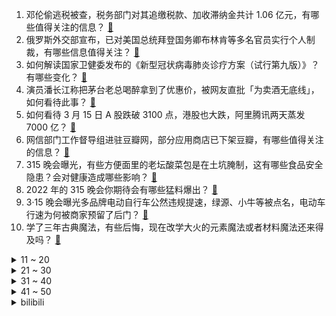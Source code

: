 1. 邓伦偷逃税被查，税务部门对其追缴税款、加收滞纳金共计 1.06 亿元，有哪些值得关注的信息？ [:link:](https://www.zhihu.com/question/522079482)
2. 俄罗斯外交部宣布，已对美国总统拜登国务卿布林肯等多名官员实行个人制裁，有哪些信息值得关注？ [:link:](https://www.zhihu.com/question/522150024)
3. 如何解读国家卫健委发布的《新型冠状病毒肺炎诊疗方案（试行第九版）》？有哪些变化？ [:link:](https://www.zhihu.com/question/522142060)
4. 演员潘长江称把茅台老总喝醉拿到了优惠价，被网友直批「为卖酒无底线」，如何看待此事？ [:link:](https://www.zhihu.com/question/521931029)
5. 如何看待 3 月 15 日 A 股跌破 3100 点，港股也大跌，阿里腾讯两天蒸发 7000 亿？ [:link:](https://www.zhihu.com/question/522065616)
6. 网信部门工作督导组进驻豆瓣网，部分应用商店已下架豆瓣，有哪些值得关注的信息？ [:link:](https://www.zhihu.com/question/522067323)
7. 315 晚会曝光，有些方便面里的老坛酸菜包是在土坑腌制，这有哪些食品安全隐患？会对健康造成哪些影响？ [:link:](https://www.zhihu.com/question/522123711)
8. 2022 年的 315 晚会你期待会有哪些猛料爆出？ [:link:](https://www.zhihu.com/question/520408212)
9. 3·15 晚会曝光多品牌电动自行车公然违规提速，绿源、小牛等被点名，电动车行速为何被商家预留了后门？ [:link:](https://www.zhihu.com/question/522141123)
10. 学了三年古典魔法，有些后悔，现在改学大火的元素魔法或者材料魔法还来得及吗？ [:link:](https://www.zhihu.com/question/447770978)
<details>
<summary>11 ~ 20</summary>

11. 杨洁篪会晤沙利文，双方同意为中美关系重回正确轨道积累条件，这释放了哪些信号？ [:link:](https://www.zhihu.com/question/522033924)
12. 祁同伟扎根大山，陈岩石没反应，支持年轻人锻炼，如果他女儿被分配到大山里无法调出，陈岩石会怎么样？ [:link:](https://www.zhihu.com/question/520479470)
13. 统一致歉并发声明回应「自 2012 年底与插旗不再合作」，你接受道歉吗？你希望统一后续如何处理这件事？ [:link:](https://www.zhihu.com/question/522200044)
14. 如何看待 315 晚会曝光，免费 WiFi 手机 App 根本连不上，还自动下载其他应用致隐私大曝光？ [:link:](https://www.zhihu.com/question/522129854)
15. 上海市政府表示「目前上海没有『封城』也不必『封城』」，这释放了哪些信号？目前当地疫情形势如何？ [:link:](https://www.zhihu.com/question/522074420)
16. 315 晚会曝光，200 余家软件下载站或涉捆绑下载，弹窗广告暗藏静默安装陷阱，背后哪些信息值得关注？ [:link:](https://www.zhihu.com/question/522134640)
17. 如何看待 7-11 被曝热饮超期换标签、一次性杯盖旁边放「蟑螂贴」？你还会选择吃便利店食品吗？ [:link:](https://www.zhihu.com/question/522042013)
18. 韩国宣布向乌提供军事援助，俄方曾警告外界援助将担责，如何看待韩国这一做法？可能对其产生什么影响？ [:link:](https://www.zhihu.com/question/522029945)
19. 如何看待 315 曝光粉条行业真假难辨 ，木薯粉冒充红薯粉？木薯粉会对身体造成什么危害？ [:link:](https://www.zhihu.com/question/522134050)
20. 21-22 赛季欧冠曼联 0:1 马德里竞技，如何评价这场比赛？ [:link:](https://www.zhihu.com/question/522195366)
</details>
<details>
<summary>21 ~ 30</summary>

21. 3 月 15 日大连市政府通报称「大连发现 90 个混管样本核酸检测结果可疑阳性」，目前大连情况如何？ [:link:](https://www.zhihu.com/question/522073746)
22. 800 元娃娃盲盒成本仅有 30 元，有消费者花 1 万多元狂买，盲盒市场该如何规范管理？ [:link:](https://www.zhihu.com/question/522124791)
23. 老公的姐姐说要买一架钢琴放我家，周末让她6岁的女儿在我家练琴，我反对，这正常吗？ [:link:](https://www.zhihu.com/question/427408039)
24. 欧盟宣布取消俄贸易最惠国待遇，禁止欧盟企业投资俄罗斯油气行业等，这些制裁政策将给俄罗斯带来哪些影响？ [:link:](https://www.zhihu.com/question/521988244)
25. 邓伦发致歉声明，称「愿意承担相关一切责任及后果，并一如既往的积极努力工作」，会得到观众和行业的原谅吗？ [:link:](https://www.zhihu.com/question/522091433)
26. 面试不通过，简历真的会被 HR 放入公司人才库，后续会联系吗？ [:link:](https://www.zhihu.com/question/518458579)
27. 如何看待 315 曝光主播领域「男扮女」坑骗粉丝？直播乱象问题应该如何解决？ [:link:](https://www.zhihu.com/question/522124943)
28. 如何去抵制吸金手游，让游戏产业少些低质量产品? [:link:](https://www.zhihu.com/question/517603369)
29. 吉林浙江天津陕西多地省公务员考试延期，多省公务员联考会延期吗？有哪些影响？考生该如何应对？ [:link:](https://www.zhihu.com/question/518735903)
30. 公务员考试合格后，如果自身的能力与工作不匹配，会马上开除吗？ [:link:](https://www.zhihu.com/question/518543561)
</details>
<details>
<summary>31 ~ 40</summary>

31. 和男朋友发展太快正常吗？ [:link:](https://www.zhihu.com/question/521986178)
32. 如何看待卢伟冰再次喊话荣耀「Redmi已经出招，看友商如何化解」？ [:link:](https://www.zhihu.com/question/521935772)
33. 国家统计局发布「 1 - 2 月份国民经济恢复好于预期」，哪些信息值得关注？ [:link:](https://www.zhihu.com/question/522023580)
34. 有哪些温柔治愈且励志的文案呀？ [:link:](https://www.zhihu.com/question/505332396)
35. 2022 LPL 春季赛 圣枪哥尽力了 EDG 0:2 不敌 LNG，如何评价这场比赛？ [:link:](https://www.zhihu.com/question/522108047)
36. 买基金满仓总体亏了20％，坚持不下去啦，怎么办？ [:link:](https://www.zhihu.com/question/513723494)
37. 消息称华为将推出 5G 手机壳，让 4G 手机支持 5G 网络，这是怎么做到的？背后有哪些技术支撑？ [:link:](https://www.zhihu.com/question/521696905)
38. 90 后为何越来越愿意接受「灵活就业」？他们究竟是自愿的还是非自愿的？有哪些启发？ [:link:](https://www.zhihu.com/question/521995277)
39. 女生朋友圈没有自拍是不是一般都长得不好看？ [:link:](https://www.zhihu.com/question/344700243)
40. 讯景回应「被海关查获违规进口显卡」，不存在「矿卡翻新」及二次销售行为，可信度高吗？ [:link:](https://www.zhihu.com/question/521999208)
</details>
<details>
<summary>41 ~ 50</summary>

41. 如何看待武汉大学校长提出的「双千计划」？ [:link:](https://www.zhihu.com/question/521139041)
42. 你有让你觉得很遗憾又念念不忘的人吗？ [:link:](https://www.zhihu.com/question/522049366)
43. 如果辞职了你最想去做什么？ [:link:](https://www.zhihu.com/question/519073022)
44. 你觉得 23 年考研，会有 22 年卷吗？ [:link:](https://www.zhihu.com/question/519362150)
45. 2022 年 315 晚会开始，有哪些重点内容值得关注？ [:link:](https://www.zhihu.com/question/521866216)
46. 西安一确诊病例被立案侦查，瞒报致十余人感染，该涉事人将承担哪些法律责任？ [:link:](https://www.zhihu.com/question/522004603)
47. 《王者荣耀》五排没位置，你会通过踢掉自己女朋友吗? [:link:](https://www.zhihu.com/question/521827952)
48. 忘掉一个爱的人会遗憾吗? [:link:](https://www.zhihu.com/question/518826486)
49. 适合春天旅游的城市路线有哪些？ [:link:](https://www.zhihu.com/question/57968588)
50. 北京排查整治超时加班问题，依法保障职工工时和休息休假权益，会带来哪些变化？ [:link:](https://www.zhihu.com/question/522076070)
</details><details>
<summary>bilibili</summary>

1. 取悦自己的方法很多 [:link:](//www.bilibili.com/video/BV1pF41147jK)
2. UP实拍在线下找闲鱼骗子买iPhone，被7-8个猛汉围攻，竟口出狂言！ [:link:](//www.bilibili.com/video/BV1p44y1K7MS)
3. 【腾格尔】注入灵魂！《孤勇者》来了，送给我的小粉丝们！ [:link:](//www.bilibili.com/video/BV1ua411872R)
4. 腾讯游戏苦我久矣，天氪玩家转战原神，一个赞20原石！ [:link:](//www.bilibili.com/video/BV17r4y1B7br)
5. “七年了，他还是走不出来” [:link:](//www.bilibili.com/video/BV1QR4y1G7vA)
6. 【自制】我做了个能动的 电 脑 配 件！【软核】 [:link:](//www.bilibili.com/video/BV1ka411b76m)
7. 【亮记生物鉴定】网络热传生物鉴定38 [:link:](//www.bilibili.com/video/BV1bR4y1V7QJ)
8. 彭 鱼 宴 天 花 板 [:link:](//www.bilibili.com/video/BV1tu411B76p)
9. 这是我见过最离谱的扑克牌…… [:link:](//www.bilibili.com/video/BV1oS4y1S7JZ)
10. 【为啥白象方便面不好买？】有人不让卖！ [:link:](//www.bilibili.com/video/BV1br4y1B7V9)
<details>
<summary>11 ~ 20</summary>

11. 一口气看完，东京喰种1-4季！1000减7等于几 [:link:](//www.bilibili.com/video/BV1Bu411B7fu)
12. 成龙历险记，但是是真人版 [:link:](//www.bilibili.com/video/BV1sY41137hb)
13. 山东疫情，我的新店被要求关闭，关就关，必须配合！疫情必须能结束！山东加油！淄博加油！ [:link:](//www.bilibili.com/video/BV1UL4y1u7Sn)
14. 芙洛伦的清纯法则 4K [:link:](//www.bilibili.com/video/BV1sa41187yy)
15. 老头环终极一战！谁是艾尔登法环最佳女主？【瓶心而论06】 [:link:](//www.bilibili.com/video/BV1kS4y137VB)
16. 当美院人玩起VR眼镜 [:link:](//www.bilibili.com/video/BV1Li4y1C789)
17. 品牌方:等着法庭见吧！ [:link:](//www.bilibili.com/video/BV1Wb4y1s7Hg)
18. 心中有光 你我皆是“王者” [:link:](//www.bilibili.com/video/BV1mP4y1M7P6)
19. 【(G)I-DLE】[M/V] - 'TOMBOY' [:link:](//www.bilibili.com/video/BV1YL4y1T7Ff)
20. 相信你可以变成更好的自己 即使慢一点也没有关系 [:link:](//www.bilibili.com/video/BV1pU4y1o7Yb)
</details>
<details>
<summary>21 ~ 30</summary>

21. 还 原 天 花 板 ！ [:link:](//www.bilibili.com/video/BV17R4y1V7FZ)
22. 谋 权 篡 位 8 [:link:](//www.bilibili.com/video/BV1Ya411b7FB)
23. 这些名场面剪到一起竟如此丝滑！ [:link:](//www.bilibili.com/video/BV1qL4y1u7Pf)
24. 【STN快报第六季24】我知道劳拉他也没爸爸，但你SE不用天天说吧？ [:link:](//www.bilibili.com/video/BV1vq4y1i7SP)
25. 这是我上课犯困时写出来的东西…… [:link:](//www.bilibili.com/video/BV1Cr4y1B79T)
26. 【王老菊】你被撵着跑的样子像极了一条狗 | 艾尔登法环EP.08 [:link:](//www.bilibili.com/video/BV1VY41137EC)
27. 【王者荣耀】无皮村之恋：村长终究还是失去了夏洛特 [:link:](//www.bilibili.com/video/BV1wR4y1V7Px)
28. 这一次，我想做你的女儿？？【国际连线究极尬聊 家庭篇】 [:link:](//www.bilibili.com/video/BV1pU4y1o7uH)
29. 【1080P/蜘蛛侠】石锤三虫同框了！ [:link:](//www.bilibili.com/video/BV1mU4y1o73q)
30. 东北vlog：千万别洗完澡去吃烧烤！热乎烧饼夹10根肉串，我怕你馋得受不了…… [:link:](//www.bilibili.com/video/BV1j34y1t7W9)
</details>
<details>
<summary>31 ~ 40</summary>

31. 六块钱你甚至可以玩到黑神话悟空（ [:link:](//www.bilibili.com/video/BV1Ra411b7NP)
32. 10年前被网暴的清华教授，精准预测了2022年 [:link:](//www.bilibili.com/video/BV1AS4y1D7Jr)
33. 边缘皇子：康熙最后的儿子们，没夺嫡，就能安享富贵么？【雍正王朝】 [:link:](//www.bilibili.com/video/BV14T4y1D74s)
34. 友友们，今天你们是第一视角 [:link:](//www.bilibili.com/video/BV1ya411b7Cf)
35. 国家队：没 一 个 能 打！！！ [:link:](//www.bilibili.com/video/BV1ER4y1V7g3)
36. 《明日方舟》EP - Eternal Flame [:link:](//www.bilibili.com/video/BV1WL411P71u)
37. 再也不想贪污桥款了！！！ [:link:](//www.bilibili.com/video/BV1xu411B72v)
38. 任何人学不会，我明天就退网！！！ [:link:](//www.bilibili.com/video/BV1si4y1C717)
39. 你被中考“强制淘汰”了吗？【轩讲】 [:link:](//www.bilibili.com/video/BV1tr4y1B73i)
40. 《关于我教老师玩游戏这件事》 [:link:](//www.bilibili.com/video/BV1BZ4y1z7Sp)
</details>
<details>
<summary>41 ~ 50</summary>

41. “你们都长大了啊”章鱼博士不仅是在问彼得，也是在问我们 [:link:](//www.bilibili.com/video/BV1z44y1K7jB)
42. 斗胆请了姜sir来给我的自制bjd念旁白…… [:link:](//www.bilibili.com/video/BV1qr4y1B7Wt)
43. 王菲&常石磊弹唱《人间》，愿疫情阴霾早日散去 [:link:](//www.bilibili.com/video/BV1YS4y1376b)
44. 再来上一根，谢尔比水彩 [:link:](//www.bilibili.com/video/BV1PS4y1D7Hc)
45. 有些小说，你们感觉是故事，其实是人家的真实事件 [:link:](//www.bilibili.com/video/BV1LY41137HY)
46. 青岛父亲晨跑时趣味教育女儿，你想知道晨跑的好处吗？ [:link:](//www.bilibili.com/video/BV1e3411W7h4)
47. 看到最后，保证你升职加薪 [:link:](//www.bilibili.com/video/BV1eT4y1U7fh)
48. 鸠  由  自  娶 [:link:](//www.bilibili.com/video/BV1Gb4y1p7FH)
49. 天猫头部商家造假，卖了10万单的丹东草莓产自江苏！全链条揭秘！ [:link:](//www.bilibili.com/video/BV1834y187yE)
50. 花了帅小伙整整10天时间，就为了在豆芽里塞肉？ [:link:](//www.bilibili.com/video/BV1qu411B78K)
</details>
<details>
<summary>51 ~ 60</summary>

51. 这些店的迎客方式你们都有经历过吗？只能说内容过于真实了吧！！ [:link:](//www.bilibili.com/video/BV1xY41137oo)
52. 主播女孩重度依赖 翻唱(INTERNET OVERDOSE) [:link:](//www.bilibili.com/video/BV1Ya411b77U)
53. 一定要看到结尾！ [:link:](//www.bilibili.com/video/BV1744y1K7Gd)
54. 漠叔为北海渔民雪中送炭，免费搞宣传，顺便下海拍片普鲸 [:link:](//www.bilibili.com/video/BV18P4y1u7r2)
55. 现实版英雄联盟 [:link:](//www.bilibili.com/video/BV1FT4y1U7ya)
56. 课 堂 请 勿 对 对 子【第二季】6.0 ！！！ [:link:](//www.bilibili.com/video/BV1ca41187sp)
57. “美国老兵”在乌东抗击法西斯8年，誓要狠狠踢纳粹屁股 [:link:](//www.bilibili.com/video/BV1TU4y1Z7B4)
58. 粉丝说露脸只有一次和无数次～ [:link:](//www.bilibili.com/video/BV1C34y1873D)
59. 【315曝光】触目惊心！部分方便面老坛酸菜包竟是土坑腌制 [:link:](//www.bilibili.com/video/BV1g44y1T7dN)
60. 机甲端游新作《Code B.R.E.A.K.》矛隼实机演示 [:link:](//www.bilibili.com/video/BV1qS4y137bj)
</details>
<details>
<summary>61 ~ 70</summary>

61. 山东一高校因疫情封校，校方禁止学生上网谈论：浏览过千就是犯罪 [:link:](//www.bilibili.com/video/BV1DT4y1m7qx)
62. 妈见打系列！我做了一个根本不敢出门用的手机壳 [:link:](//www.bilibili.com/video/BV15b4y1s7Jt)
63. 原来，是电信诈骗啊 [:link:](//www.bilibili.com/video/BV1SL4y1T7sf)
64. 【老番茄】史上最骚公鹿② [:link:](//www.bilibili.com/video/BV17i4y1C7es)
65. 人类世界中竟隐藏着新的恐怖种族？外网泄露了这个毛骨悚然的未知秘密！ [:link:](//www.bilibili.com/video/BV1h3411W7Z5)
66. 现场挨骂？！为了搞清楚婚礼怎么拍，我把同事们送去结婚了！ [:link:](//www.bilibili.com/video/BV1Yu411z7a7)
67. 噩梦，太可怕了 [:link:](//www.bilibili.com/video/BV1KF411t7Lw)
68. 冰墩墩来接雪容融下班了！转身瞬间泪目… [:link:](//www.bilibili.com/video/BV1t34y187pu)
69. 迪拜贫民窟美食！！手抓饼羊蹄汤，迪拜底层人民吃什么？ [:link:](//www.bilibili.com/video/BV1oi4y1C7C9)
70. 奥尼尔有多搞笑？在姚明面前小鸟依人 [:link:](//www.bilibili.com/video/BV1dF41147T7)
</details>
<details>
<summary>71 ~ 80</summary>

71. 英雄无归中有些小彩蛋看了真得催泪！ [:link:](//www.bilibili.com/video/BV1WY411379f)
72. 赶快告诉你的家人，收到这样短信请立即删除！！ [:link:](//www.bilibili.com/video/BV1Lr4y1B7NP)
73. “长大后才发现，芭比的三观有多正” [:link:](//www.bilibili.com/video/BV14Z4y1z7Ky)
74. 这张离谱的图片，万万没想到最近被一位离谱的人给找到了！ [:link:](//www.bilibili.com/video/BV1MP4y137qF)
75. 送外卖的尴尬 [:link:](//www.bilibili.com/video/BV12q4y1i7aA)
76. 用半年的亲身经历，告诉你全球直销巨头背后的传销真相 [:link:](//www.bilibili.com/video/BV15S4y1D7uv)
77. 《消声客的救赎》 [:link:](//www.bilibili.com/video/BV1fZ4y1r76o)
78. 女友嫌我像非主流，还突然把我捉去改造？？ [:link:](//www.bilibili.com/video/BV1Lq4y1i77x)
79. “兄弟，对 炮 吗 ？”【迫击炮快乐阴人流#6】 [:link:](//www.bilibili.com/video/BV11q4y1e7gK)
80. 叙利亚志愿者集体报名参加俄罗斯特别军事行动 人们高举普京照片 [:link:](//www.bilibili.com/video/BV1T34y187Yk)
</details>
<details>
<summary>81 ~ 90</summary>

81. 现实英雄联盟 [:link:](//www.bilibili.com/video/BV1D44y1K7vP)
82. 真实事件改编，不用偿命的少年犯，到底有多恶？高分韩剧《少年法庭》上 [:link:](//www.bilibili.com/video/BV1Hu411z7Gf)
83. 当你需要收集「一百种」方块才能获得胜利？？！ [:link:](//www.bilibili.com/video/BV1i44y1K7ce)
84. 《煎商的祝福》 [:link:](//www.bilibili.com/video/BV1fb4y1W7NK)
85. 怎样在游戏里辨别中国玩家 #3 [:link:](//www.bilibili.com/video/BV1BS4y1S7Ew)
86. 火爆全网的地下城与勇士究竟讲了什么剧情？【格兰之森】 [:link:](//www.bilibili.com/video/BV1hi4y1C7Yu)
87. 没有对比就没有伤害V [:link:](//www.bilibili.com/video/BV1qS4y1S7SN)
88. 在我的网吧 凭我的老脸一碗饭还是换的到吧？ [:link:](//www.bilibili.com/video/BV1xq4y1i7ya)
89. 捡到一只小羊肉串，是该放生，还是放孜然呢？ [:link:](//www.bilibili.com/video/BV1D3411W7Bu)
90. 看到最后的影子没～ [:link:](//www.bilibili.com/video/BV1qL4y1u7tc)
</details>
<details>
<summary>91 ~ 100</summary>

91. 【Cifer】完整版《念破》——你说机械做的心会梦到电子蝴蝶吗？ [:link:](//www.bilibili.com/video/BV1MP4y137EV)
92. 泛舟西湖，吃个便饭，惬意得快睡着了～无广试吃员 [:link:](//www.bilibili.com/video/BV1tR4y1V7LD)
93. 我 的 欧 皇 妹 妹 [:link:](//www.bilibili.com/video/BV1Ca411b7rk)
94. 不堪受辱直接摔锅不干了，工资该拿的一分不少，厨师工作到此为止 [:link:](//www.bilibili.com/video/BV15r4y1B7DJ)
95. 这“抢修课”也太离谱了 [:link:](//www.bilibili.com/video/BV12S4y137At)
96. 【驼】第一次演戏不是你演技烂的理由 好吧？差就是差，不要再找理由了 [:link:](//www.bilibili.com/video/BV1kL4y1u7GH)
97. 退役网咖女仆重操旧业 [:link:](//www.bilibili.com/video/BV1e3411W7ez)
98. 我有室友就够了，要什么媳妇？ [:link:](//www.bilibili.com/video/BV1iY41137tG)
99. 老婆花980请的明星化妆师真的能把我化成彭于晏吗？ [:link:](//www.bilibili.com/video/BV1eq4y1i7hg)
100. (G)I-DLE最新回归曲TOMBOY MV+打歌舞台合集(更至220314) [:link:](//www.bilibili.com/video/BV1yq4y1e7HM)
</details></details>